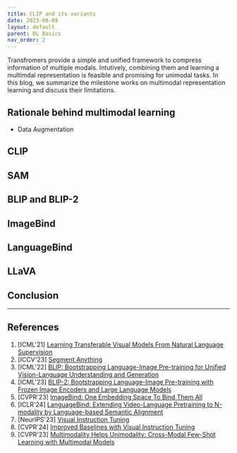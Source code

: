 ```yaml
---
title: CLIP and its variants
date: 2023-06-09
layout: default
parent: DL Basics
nav_order: 2
---
```


Transfromers provide a simple and unified framework to compress information of multiple modals. Intutively, combining them and learning a multimdal representation is feasible and promising for unimodal tasks. In this blog, we summarize the milestone works on multimodal representation learning and discuss their limitations.

## Rationale behind multimodal learning
- Data Augmentation

## CLIP

## SAM

## BLIP and BLIP-2

## ImageBind

## LanguageBind

## LLaVA

## Conclusion

----
## References
1. [ICML'21] [Learning Transferable Visual Models From Natural Language Supervision](http://proceedings.mlr.press/v139/radford21a)
2. [ICCV'23] [Segment Anything](https://arxiv.org/abs/2304.02643)
3. [ICML'22] [BLIP: Bootstrapping Language-Image Pre-training for Unified Vision-Language Understanding and Generation](https://arxiv.org/abs/2201.12086)
4. [ICML'23] [BLIP-2: Bootstrapping Language-Image Pre-training with Frozen Image Encoders and Large Language Models](https://arxiv.org/abs/2301.12597)
5. [CVPR'23] [ImageBind: One Embedding Space To Bind Them All](https://arxiv.org/abs/2305.05665)
6. [ICLR'24] [LanguageBind: Extending Video-Language Pretraining to N-modality by Language-based Semantic Alignment](https://github.com/PKU-YuanGroup/LanguageBind)
7. [NeurIPS'23] [Visual Instruction Tuning](https://llava-vl.github.io/)
8. [CVPR'24] [Improved Baselines with Visual Instruction Tuning](https://arxiv.org/abs/2310.03744)
9. [CVPR'23] [Multimodality Helps Unimodality:
Cross-Modal Few-Shot Learning with Multimodal Models](https://linzhiqiu.github.io/papers/cross_modal/) 